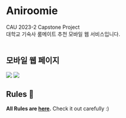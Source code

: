 <h1>Aniroomie</h1>
CAU 2023-2 Capstone Project<br>
대학교 기숙사 룸메이트 추천 모바일 웹 서비스입니다.
<br><br>
<h2>모바일 웹 페이지</h2>
<img src=https://github.com/DooHongKm/Aniroomie-AI/assets/127850414/478c137c-643a-422c-843a-7b3485b7c787>
<img src=https://github.com/DooHongKm/Aniroomie-AI/assets/127850414/aa096587-2e4a-4bd9-a733-f2732f9206b2>

## Rules 🤝

**All Rules are [here](./Rules.md).** Check it out carefully :)
